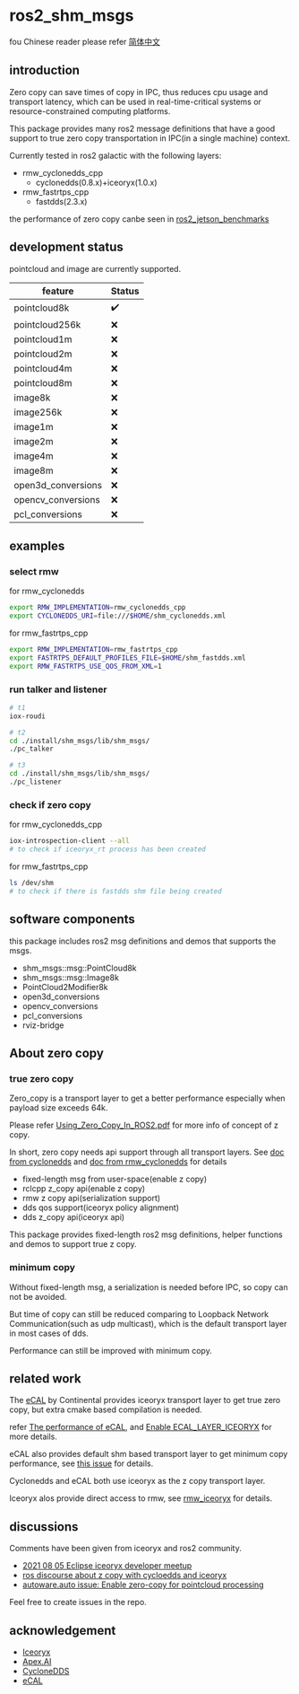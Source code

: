 # ros2_shm_msgs

fou Chinese reader please refer [简体中文](./README_cn.md)

## introduction

Zero copy can save times of copy in IPC, thus reduces cpu usage and transport latency, which can be used in real-time-critical systems or resource-constrained computing platforms.

This package provides many ros2 message definitions that have a good support to true zero copy transportation in IPC(in a single machine) context.

Currently tested in ros2 galactic with the following layers:

- rmw_cyclonedds_cpp
  - cyclonedds(0.8.x)+iceoryx(1.0.x)
- rmw_fastrtps_cpp
  - fastdds(2.3.x)

the performance of zero copy canbe seen in [ros2_jetson_benchmarks](https://github.com/ZhenshengLee/ros2_jetson_benchmarks)

## development status

pointcloud and image are currently supported.

|  feature              | Status                             |
|-----------------------|------------------------------------|
| pointcloud8k          | :heavy_check_mark:                 |
| pointcloud256k        | :x:                                |
| pointcloud1m          | :x:                                |
| pointcloud2m          | :x:                                |
| pointcloud4m          | :x:                                |
| pointcloud8m          | :x:                                |
| image8k               | :x:                                |
| image256k             | :x:                                |
| image1m               | :x:                                |
| image2m               | :x:                                |
| image4m               | :x:                                |
| image8m               | :x:                                |
| open3d_conversions    | :x:                                |
| opencv_conversions    | :x:                                |
| pcl_conversions       | :x:                                |

## examples

### select rmw

for rmw_cyclonedds

```sh
export RMW_IMPLEMENTATION=rmw_cyclonedds_cpp
export CYCLONEDDS_URI=file:///$HOME/shm_cyclonedds.xml
```

for rmw_fastrtps_cpp

```sh
export RMW_IMPLEMENTATION=rmw_fastrtps_cpp
export FASTRTPS_DEFAULT_PROFILES_FILE=$HOME/shm_fastdds.xml
export RMW_FASTRTPS_USE_QOS_FROM_XML=1
```

### run talker and listener

```sh
# t1
iox-roudi

# t2
cd ./install/shm_msgs/lib/shm_msgs/
./pc_talker

# t3
cd ./install/shm_msgs/lib/shm_msgs/
./pc_listener
```

### check if zero copy

for rmw_cyclonedds_cpp

```sh
iox-introspection-client --all
# to check if iceoryx_rt process has been created
```

for rmw_fastrtps_cpp

```sh
ls /dev/shm
# to check if there is fastdds shm file being created
```

## software components

this package includes ros2 msg definitions and demos that supports the msgs.

- shm_msgs::msg::PointCloud8k
- shm_msgs::msg::Image8k
- PointCloud2Modifier8k
- open3d_conversions
- opencv_conversions
- pcl_conversions
- rviz-bridge

## About zero copy

### true zero copy

Zero_copy is a transport layer to get a better performance especially when payload size exceeds 64k.

Please refer [Using_Zero_Copy_In_ROS2.pdf](./doc/Using_Zero_Copy_In_ROS2.pdf) for more info of concept of z copy.

In short, zero copy needs api support through all transport layers. See [doc from cyclonedds](https://github.com/eclipse-cyclonedds/cyclonedds/blob/master/docs/manual/shared_memory.rst) and [doc from rmw_cyclonedds](https://github.com/ros2/rmw_cyclonedds/blob/master/shared_memory_support.md) for details

- fixed-length msg from user-space(enable z copy)
- rclcpp z_copy api(enable z copy)
- rmw z copy api(serialization support)
- dds qos support(iceoryx policy alignment)
- dds z_copy api(iceoryx api)

This package provides fixed-length ros2 msg definitions, helper functions and demos to support true z copy.

### minimum copy

Without fixed-length msg, a serialization is needed before IPC, so copy can not be avoided.

But time of copy can still be reduced comparing to Loopback Network Communication(such as udp multicast), which is the default transport layer in most cases of dds.

Performance can still be improved with minimum copy.

## related work

The [eCAL](https://continental.github.io/ecal/) by Continental provides iceoryx transport layer to get true zero copy, but extra cmake based compilation is needed.

refer [The performance of eCAL](https://continental.github.io/ecal/advanced/performance.html), and [Enable ECAL_LAYER_ICEORYX](https://continental.github.io/ecal/development/ecal_cmake_options.html) for more details.

eCAL also provides default shm based transport layer to get minimum copy performance, see [this issue](https://github.com/continental/ecal/issues/326) for details.

Cyclonedds and eCAL both use iceoryx as the z copy transport layer.

Iceoryx alos provide direct access to rmw, see [rmw_iceoryx](https://github.com/ros2/rmw_iceoryx) for details.

## discussions

Comments have been given from iceoryx and ros2 community.

- [2021 08 05 Eclipse iceoryx developer meetup](https://github.com/eclipse-iceoryx/iceoryx/wiki/2021-08-05-Eclipse-iceoryx-developer-meetup)
- [ros discourse about z copy with cycloedds and iceoryx](https://discourse.ros.org/t/talk-usingzero-copy-data-transfer-in-ros-2/21448/13)
- [autoware.auto issue: Enable zero-copy for pointcloud processing](https://gitlab.com/autowarefoundation/autoware.auto/AutowareAuto/-/issues/1096)

Feel free to create issues in the repo.

## acknowledgement

- [Iceoryx](https://iceoryx.io/)
- [Apex.AI](http://apex.ai/)
- [CycloneDDS](https://www.adlinktech.com/en/CycloneDDS)
- [eCAL](http://ecal.io/)
